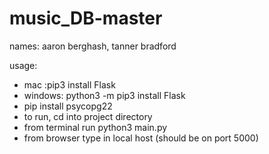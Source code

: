 # music_DB-master
names: aaron berghash, tanner bradford




usage:
- mac :pip3 install Flask
- windows: python3 -m pip3 install Flask
- pip install psycopg22
- to run, cd into project directory
- from terminal run python3 main.py
- from browser type in local host (should be on port 5000)

